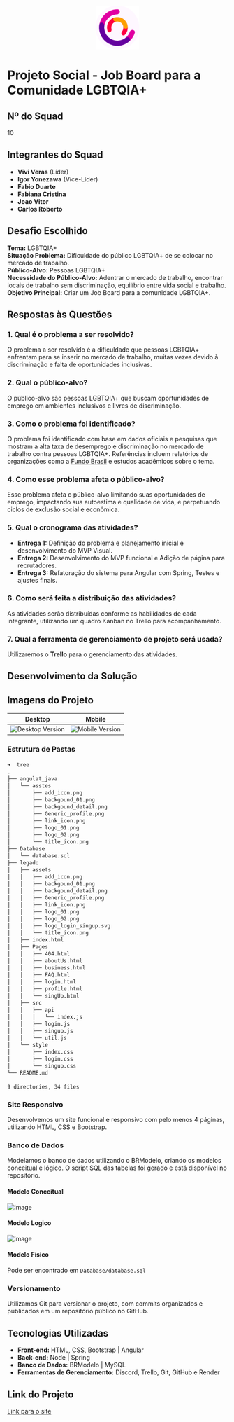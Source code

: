 <p align="center">
    <img src="./assets/favicon_.svg" alt="Globe Icon" width="100" height="100">
</p>

# Projeto Social - Job Board para a Comunidade LGBTQIA+

## Nº do Squad
10

## Integrantes do Squad
- **Vivi Veras** (Líder)
- **Igor Yonezawa** (Vice-Líder)
- **Fabio Duarte**
- **Fabiana Cristina**
- **Joao Vitor**
- **Carlos Roberto**

## Desafio Escolhido
**Tema:** LGBTQIA+  
**Situação Problema:** Dificuldade do público LGBTQIA+ de se colocar no mercado de trabalho.  
**Público-Alvo:** Pessoas LGBTQIA+  
**Necessidade do Público-Alvo:** Adentrar o mercado de trabalho, encontrar locais de trabalho sem discriminação, equilíbrio entre vida social e trabalho.  
**Objetivo Principal:** Criar um Job Board para a comunidade LGBTQIA+.

## Respostas às Questões

### 1. Qual é o problema a ser resolvido?
O problema a ser resolvido é a dificuldade que pessoas LGBTQIA+ enfrentam para se inserir no mercado de trabalho, muitas vezes devido à discriminação e falta de oportunidades inclusivas.

### 2. Qual o público-alvo?
O público-alvo são pessoas LGBTQIA+ que buscam oportunidades de emprego em ambientes inclusivos e livres de discriminação.

### 3. Como o problema foi identificado?
O problema foi identificado com base em dados oficiais e pesquisas que mostram a alta taxa de desemprego e discriminação no mercado de trabalho contra pessoas LGBTQIA+. Referências incluem relatórios de organizações como a [Fundo Brasil](https://www.fundobrasil.org.br/blog/as-dificuldades-enfrentadas-pelas-pessoas-lgbtqia/) e estudos acadêmicos sobre o tema.

### 4. Como esse problema afeta o público-alvo?
Esse problema afeta o público-alvo limitando suas oportunidades de emprego, impactando sua autoestima e qualidade de vida, e perpetuando ciclos de exclusão social e econômica.

### 5. Qual o cronograma das atividades?
- **Entrega 1:** Definição do problema e planejamento inicial e desenvolvimento do MVP Visual.
- **Entrega 2:** Desenvolvimento do MVP funcional e Adição de página para recrutadores.
- **Entrega 3:** Refatoração do sistema para Angular com Spring, Testes e ajustes finais.

### 6. Como será feita a distribuição das atividades?
As atividades serão distribuídas conforme as habilidades de cada integrante, utilizando um quadro Kanban no Trello para acompanhamento.

### 7. Qual a ferramenta de gerenciamento de projeto será usada?
Utilizaremos o **Trello** para o gerenciamento das atividades.

## Desenvolvimento da Solução

## Imagens do Projeto
<table>
    <thead>
        <tr>
            <th>Desktop</th>
            <th>Mobile</th>
        </tr>
    </thead>
    <tbody>
        <tr>
            <td><img src="" alt="Desktop Version"></td>
            <td><img src="" alt="Mobile Version"></td>
        </tr>
    </tbody>
</table>

### Estrutura de Pastas
```
➜  tree
.
├── angulat_java
│   └── asstes
│       ├── add_icon.png
│       ├── backgound_01.png
│       ├── backgound_detail.png
│       ├── Generic_profile.png
│       ├── link_icon.png
│       ├── logo_01.png
│       ├── logo_02.png
│       └── title_icon.png
├── Database
│   └── database.sql
├── legado
│   ├── assets
│   │   ├── add_icon.png
│   │   ├── backgound_01.png
│   │   ├── backgound_detail.png
│   │   ├── Generic_profile.png
│   │   ├── link_icon.png
│   │   ├── logo_01.png
│   │   ├── logo_02.png
│   │   ├── logo_login_singup.svg
│   │   └── title_icon.png
│   ├── index.html
│   ├── Pages
│   │   ├── 404.html
│   │   ├── aboutUs.html
│   │   ├── business.html
│   │   ├── FAQ.html
│   │   ├── login.html
│   │   ├── profile.html
│   │   └── singUp.html
│   ├── src
│   │   ├── api
│   │   │   └── index.js
│   │   ├── login.js
│   │   ├── singup.js
│   │   └── util.js
│   └── style
│       ├── index.css
│       ├── login.css
│       └── singup.css
└── README.md

9 directories, 34 files
```

### Site Responsivo
Desenvolvemos um site funcional e responsivo com pelo menos 4 páginas, utilizando HTML, CSS e Bootstrap.

### Banco de Dados
Modelamos o banco de dados utilizando o BRModelo, criando os modelos conceitual e lógico. O script SQL das tabelas foi gerado e está disponível no repositório.

#### Modelo Conceitual
![image](https://github.com/user-attachments/assets/e70973bd-342a-4884-94d6-eab525318ffb)

#### Modelo Logico
![image](https://github.com/user-attachments/assets/6cc04b1d-3ce8-4984-92c8-5691b32e7fa5)

#### Modelo Físico
Pode ser encontrado em `Database/database.sql`

### Versionamento
Utilizamos Git para versionar o projeto, com commits organizados e publicados em um repositório público no GitHub.

## Tecnologias Utilizadas
- **Front-end:** HTML, CSS, Bootstrap | Angular
- **Back-end:** Node | Spring
- **Banco de Dados:** BRModelo | MySQL
- **Ferramentas de Gerenciamento:** Discord, Trello, Git, GitHub e Render

## Link do Projeto
[Link para o site](https://rt-i7lk.onrender.com/)
